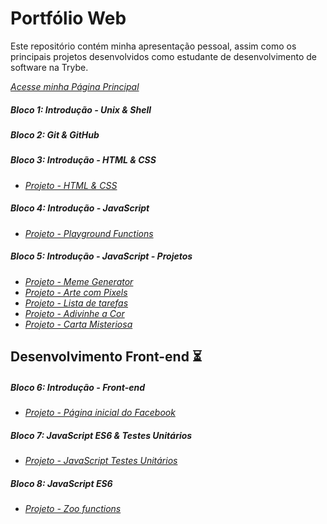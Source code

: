 # Portfólio Web

Este repositório contém minha apresentação pessoal, assim como os principais projetos desenvolvidos como estudante de desenvolvimento de software na Trybe.

_[Acesse minha Página Principal](https://kramerproject.github.io/)_

##### Bloco 1: Introdução - Unix & Shell
##### Bloco 2: Git & GitHub
##### Bloco 3: Introdução - HTML & CSS

  * _[Projeto - HTML & CSS](https://github.com/kramerProject/kramerProject.github.io/tree/master/projetos/lessons-learned)_

##### Bloco 4: Introdução - JavaScript

  * _[Projeto - Playground Functions](https://github.com/kramerProject/kramerProject.github.io/tree/master/projetos/Playground_functions)_

##### Bloco 5: Introdução - JavaScript - Projetos

  * _[Projeto - Meme Generator](https://github.com/kramerProject/kramerProject.github.io/tree/master/projetos/meme_generator)_
  * _[Projeto - Arte com Pixels](https://github.com/kramerProject/kramerProject.github.io/tree/master/projetos/pixel-art)_
  * _[Projeto - Lista de tarefas](https://github.com/kramerProject/kramerProject.github.io/tree/master/projetos/ToDo_list)_
  * _[Projeto - Adivinhe a Cor](https://github.com/kramerProject/kramerProject.github.io/tree/master/projetos/Color_Guess)_
  * _[Projeto - Carta Misteriosa](https://github.com/kramerProject/kramerProject.github.io/tree/master/projetos/Mistery_letter)_

## Desenvolvimento Front-end :hourglass_flowing_sand:

##### Bloco 6: Introdução - Front-end

  * _[Projeto - Página inicial do Facebook](https://github.com/kramerProject/kramerProject.github.io/tree/master/projetos/Facebook)_

##### Bloco 7: JavaScript ES6 & Testes Unitários

  * _[Projeto - JavaScript Testes Unitários](https://github.com/kramerProject/kramerProject.github.io/tree/master/projetos/Unit_Tests)_

##### Bloco 8: JavaScript ES6

  * _[Projeto - Zoo functions](https://github.com/kramerProject/kramerProject.github.io/tree/master/projetos/Zoo_functions)_
